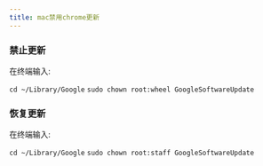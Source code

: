 ```yaml
---
title: mac禁用chrome更新
---
```

### 禁止更新

在终端输入:

`cd ~/Library/Google`
`sudo chown root:wheel GoogleSoftwareUpdate`

### 恢复更新

在终端输入:

`cd ~/Library/Google`
`sudo chown root:staff GoogleSoftwareUpdate`
